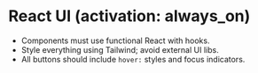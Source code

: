 # React UI (activation: always_on)

- Components must use functional React with hooks.
- Style everything using Tailwind; avoid external UI libs.
- All buttons should include `hover:` styles and focus indicators.
